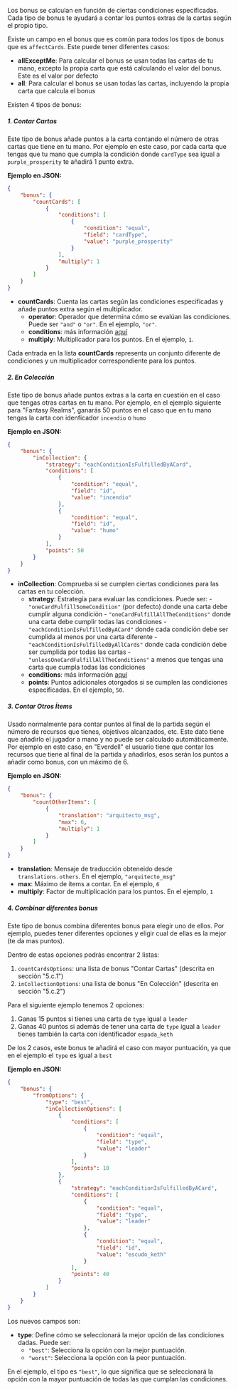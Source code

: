 Los bonus se calculan en función de ciertas condiciones especificadas. Cada tipo de bonus te ayudará a contar los puntos extras de la cartas según el propio tipo.

Existe un campo en el bonus que es común para todos los tipos de bonus que es `affectCards`. Este puede tener diferentes casos:

- **allExceptMe**: Para calcular el bonus se usan todas las cartas de tu mano, excepto la propia carta que está calculando el valor del bonus. Este es el valor por defecto
- **all**:  Para calcular el bonus se usan todas las cartas, incluyendo la propia carta que calcula el bonus

Existen 4 tipos de bonus:

##### 1. Contar Cartas

Este tipo de bonus añade puntos a la carta contando el número de otras cartas que tiene en tu mano. Por ejemplo en este caso, por cada carta que tengas que tu mano que cumpla la condición donde `cardType` sea igual a `purple_prosperity` te añadirá 1 punto extra.

**Ejemplo en JSON:**
```json
{
    "bonus": {
        "countCards": [
            {
                "conditions": [
                    {
                        "condition": "equal",
                        "field": "cardType",
                        "value": "purple_prosperity"
                    }
                ],
                "multiply": 1
            }
        ]
    }
}
```

- **countCards**: Cuenta las cartas según las condiciones especificadas y añade puntos extra según el multiplicador.
  - **operator**: Operador que determina cómo se evalúan las condiciones. Puede ser `"and"` o `"or"`. En el ejemplo, `"or"`.
  - **conditions**: más información [aquí](es/Condiciones.md)
  - **multiply**: Multiplicador para los puntos. En el ejemplo, `1`.

Cada entrada en la lista **countCards** representa un conjunto diferente de condiciones y un multiplicador correspondiente para los puntos.

##### 2. En Colección

Este tipo de bonus añade puntos extras a la carta en cuestión en el caso que tengas otras cartas en tu mano. Por ejemplo, en el ejemplo siguiente para "Fantasy Realms", ganarás 50 puntos en el caso que en tu mano tengas la carta con idenficador `incendio` o `humo`

**Ejemplo en JSON:**
```json
{
    "bonus": {
        "inCollection": {
            "strategy": "eachConditionIsFulfilledByACard",
            "conditions": [
                {
                    "condition": "equal",
                    "field": "id",
                    "value": "incendio"
                },
                {
                    "condition": "equal",
                    "field": "id",
                    "value": "humo"
                }
            ],
            "points": 50
        }
    }
}
```

- **inCollection**: Comprueba si se cumplen ciertas condiciones para las cartas en tu colección.
  - **strategy**: Estrategia para evaluar las condiciones. Puede ser: 
        - `"oneCardFulfillSomeCondition"` (por defecto) donde una carta debe cumplir alguna condición
        - `"oneCardFulfillAllTheConditions"` donde una carta debe cumplir todas las condiciones
        - `"eachConditionIsFulfilledByACard"` donde cada condición debe ser cumplida al menos por una carta diferente
        - `"eachConditionIsFulfilledByAllCards"` donde cada condición debe ser cumplida por todas las cartas
        - `"unlessOneCardFulfillAllTheConditions"` a menos que tengas una carta que cumpla todas las condiciones
  - **conditions**: más información [aquí](es/Condiciones.md)
  - **points**: Puntos adicionales otorgados si se cumplen las condiciones especificadas. En el ejemplo, `50`.

##### 3. Contar Otros Ítems

Usado normalmente para contar puntos al final de la partida según el número de recursos que tienes, objetivos alcanzados, etc. Este dato tiene que añadirlo el jugador a mano y no puede ser calculado automáticamente. Por ejemplo en este caso, en "Everdell" el usuario tiene que contar los recursos que tiene al final de la partida y añadirlos, esos serán los puntos a añadir como bonus, con un máximo de 6.

**Ejemplo en JSON:**
```json
{
    "bonus": {
        "countOtherItems": [
            {
                "translation": "arquitecto_msg",
                "max": 6,
                "multiply": 1
            }
        ]
    }
}
```

- **translation**: Mensaje de traducción obteneido desde `translations.others`. En el ejemplo, `"arquitecto_msg"`
- **max**: Máximo de ítems a contar. En el ejemplo, `6`
- **multiply**: Factor de multiplicación para los puntos. En el ejemplo, `1`

##### 4. Combinar diferentes bonus

Este tipo de bonus combina diferentes bonus para elegir uno de ellos. Por ejemplo, puedes tener
diferentes opciones y eligir cual de ellas es la mejor (te da mas puntos).

Dentro de estas opciones podrás encontrar 2 listas:

1. `countCardsOptions`: una lista de bonus "Contar Cartas" (descrita en sección "5.c.1")
2. `inCollectionOptions`: una lista de bonus "En Colección" (descrita en sección "5.c.2")

Para el siguiente ejemplo tenemos 2 opciones:

1. Ganas 15 puntos si tienes una carta de `type` igual a `leader` 
2. Ganas 40 puntos si además de tener una carta de `type` igual a `leader` tienes también la carta con identificador `espada_keth`

De los 2 casos, este bonus te añadirá el caso con mayor puntuación, ya que en el ejemplo el `type` es igual a `best`

**Ejemplo en JSON:**
```json
{
    "bonus": {
        "fromOptions": {
            "type": "best",
            "inCollectionOptions": [
                {
                    "conditions": [
                        {
                            "condition": "equal",
                            "field": "type",
                            "value": "leader"
                        }
                    ],
                    "points": 10
                },
                {
                    "strategy": "eachConditionIsFulfilledByACard",
                    "conditions": [
                        {
                            "condition": "equal",
                            "field": "type",
                            "value": "leader"
                        },
                        {
                            "condition": "equal",
                            "field": "id",
                            "value": "escudo_keth"
                        }
                    ],
                    "points": 40
                }
            ]
        }
    }
}
```

Los nuevos campos son:

- **type**: Define cómo se seleccionará la mejor opción de las condiciones dadas. Puede ser:
  - `"best"`: Selecciona la opción con la mejor puntuación.
  - `"worst"`: Selecciona la opción con la peor puntuación.

En el ejemplo, el tipo es `"best"`, lo que significa que se seleccionará la opción con la mayor puntuación de todas las que cumplan las condiciones.